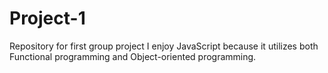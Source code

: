 # Project-1
Repository for first group project
I enjoy JavaScript because it utilizes both Functional programming and Object-oriented programming.